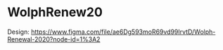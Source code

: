 # WolphRenew20
Design: https://www.figma.com/file/ae6Dg593moR69vd99IrvtD/Wolph-Renewal-2020?node-id=1%3A2
